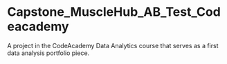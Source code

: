 # Capstone_MuscleHub_AB_Test_Codeacademy
A project in the CodeAcademy Data Analytics course that serves as a first data analysis portfolio piece.
